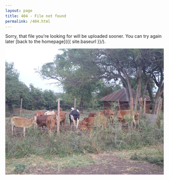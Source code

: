 ```yaml
---
layout: page
title: 404 - File not found
permalink: /404.html
---
```


Sorry, that file you're looking for will be uploaded sooner. You can try again later [back to the homepage]({{ site.baseurl }}/).

<img src="/images/fam.JPG" alt="drawing" width="700" height="400"/>

